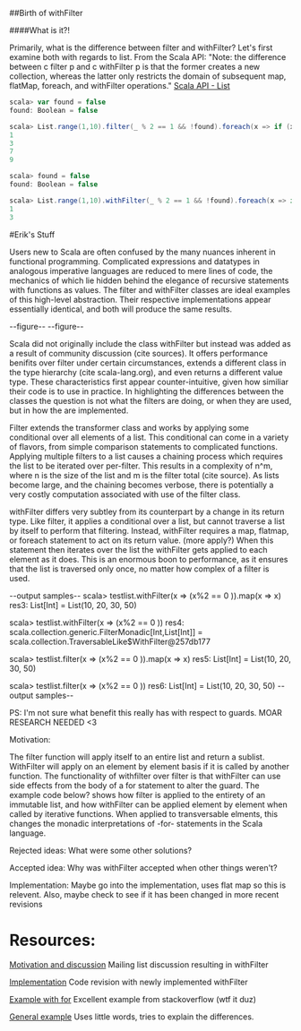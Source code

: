 ##Birth of withFilter


####What is it?!

Primarily, what is the difference between filter and withFilter? Let's first examine both with regards to list. From the Scala API: "Note: the difference between c filter p and c withFilter p is that the former creates a new collection, whereas the latter only restricts the domain of subsequent map, flatMap, foreach, and withFilter operations." [Scala API - List][]

<!--- def filter(p: (A) ⇒ Boolean): List[A]
Selects all elements of this list which satisfy a predicate.
p    the predicate used to test elements.
returns    a new list consisting of all elements of this list that satisfy the given predicate p. The order of the elements is preserved.

def withFilter(p: (A) ⇒ Boolean): FilterMonadic[A, List[A]]
Creates a non-strict filter of this list.

Note: the difference between c filter p and c withFilter p is that the former creates a new collection, whereas the latter only restricts the domain of subsequent map, flatMap, foreach, and withFilter operations.
p    the predicate used to test elements.
returns    an object of class WithFilter, which supports map, flatMap, foreach, and withFilter operations. All these operations apply to those elements of this list which satisfy the predicate p.
--->


```scala
scala> var found = false
found: Boolean = false

scala> List.range(1,10).filter(_ % 2 == 1 && !found).foreach(x => if (x == 5) found = true else println(x))
1
3
7
9

scala> found = false
found: Boolean = false

scala> List.range(1,10).withFilter(_ % 2 == 1 && !found).foreach(x => if (x == 5) found = true else println(x))
1
3

```

#Erik's Stuff

Users new to Scala are often confused by the many nuances inherent in functional programming. Complicated expressions and datatypes in analogous imperative languages are reduced to mere lines of code, the mechanics of which lie hidden behind the elegance of recursive statements with functions as values. The filter and withFilter classes are ideal examples of this high-level abstraction. Their respective implementations appear essentially identical, and both will produce the same results.

--figure-- --figure--

Scala did not originally include the class withFilter but instead was added as a result of community discussion (cite sources). It offers performance benifits over filter under certain circumstances, extends a different class in the type hierarchy (cite scala-lang.org), and even returns a different value type. These characteristics first appear counter-intuitive, given how similiar their code is to use in practice. In highlighting the differences between the classes the question is not what the filters are doing, or when they are used, but in how the are implemented.

Filter extends the transformer class and works by applying some conditional over all elements of a list. This conditional can come in a variety of flavors, from simple comparison statements to complicated functions. Applying multiple filters to a list causes a chaining process which requires the list to be iterated over per-filter. This results in a complexity of n^m, where n is the size of the list and m is the filter total (cite source). As lists become large, and the chaining becomes verbose, there is potentially a very costly computation associated with use of the filter class.

withFilter differs very subtley from its counterpart by a change in its return type. Like filter, it applies a conditional over a list, but cannot traverse a list by itself to perform that filtering. Instead, withFilter requires a map, flatmap, or foreach statement to act on its return value. (more apply?) When this statement then iterates over the list the withFilter gets applied to each element as it does. This is an enormous boon to performance, as it ensures that the list is traversed only once, no matter how complex of a filter is used.

--output samples-- scala> testlist.withFilter(x => (x%2 == 0 )).map(x => x) res3: List[Int] = List(10, 20, 30, 50)

scala> testlist.withFilter(x => (x%2 == 0 )) res4: scala.collection.generic.FilterMonadic[Int,List[Int]] = scala.collection.TraversableLike$WithFilter@257db177

scala> testlist.filter(x => (x%2 == 0 )).map(x => x) res5: List[Int] = List(10, 20, 30, 50)

scala> testlist.filter(x => (x%2 == 0 )) res6: List[Int] = List(10, 20, 30, 50) --output samples--

PS: I'm not sure what benefit this really has with respect to guards. MOAR RESEARCH NEEDED <3

Motivation:

The filter function will apply itself to an entire list and return a sublist. WithFilter will apply on an element by element basis if it is called by another function. The functionality of withfilter over filter is that withFilter can use side effects from the body of a for statement to alter the guard. The example code below? shows how filter is applied to the entirety of an immutable list, and how withFilter can be applied element by element when called by iterative functions. When applied to transversable elments, this changes the monadic interpretations of -for- statements in the Scala language.

Rejected ideas: What were some other solutions?

Accepted idea: Why was withFilter accepted when other things weren't?

Implementation: Maybe go into the implementation, uses flat map so this is relevent. Also, maybe check to see if it has been changed in more recent revisions


Resources:
=========================

[Motivation and discussion][] Mailing list discussion resulting in withFilter

[Implementation][] Code revision with newly implemented withFilter

[Example with for][] Excellent example from stackoverflow (wtf it duz)

[General example][] Uses little words, tries to explain the differences. 


[Motivation and discussion]:http://scala-programming-language.1934581.n4.nabble.com/Rethinking-filter-td2009215.html

[Example with for]: http://stackoverflow.com/a/1059501

[General example]: http://tataryn.net/2011/10/whats-in-a-scala-for-comprehension/

[Implementation]:https://code.google.com/p/scalacheck/source/diff?spec=svn506&r=506&format=side&path=/trunk/src/main/scala/org/scalacheck/Gen.scala

[Scala API - List]: http://www.scala-lang.org/api/current/index.html#scala.collection.immutable.List
